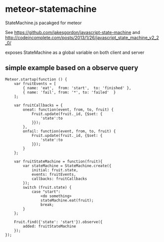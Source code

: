 meteor-statemachine
===================

StateMachine.js pacakged for meteor


See https://github.com/jakesgordon/javascript-state-machine
and http://codeincomplete.com/posts/2013/1/26/javascript_state_machine_v2_2_0/

exposes StateMachine as a global variable on both client and server

simple example based on a observe query
---------------------------------------

    Meteor.startup(function () {
        var fruitEvents = [
            { name: 'eat',  from: 'start',  to: 'finished' },
            { name: 'fail', from: '*', to: 'failed'  }
        ];

        var fruitCallbacks = {
            oneat: function(event, from, to, fruit) {
                Fruit.update(fruit._id, {$set: {
                    'state':to
                }});
            },
            onfail: function(event, from, to, fruit) {
                Fruit.update(fruit._id, {$set: {
                    'state':to
                }});
            }
        };

        var fruitStateMachine = function(fruit){
            var stateMachine = StateMachine.create({
                initial: fruit.state,
                events: fruitEvents,
                callbacks: fruitCallbacks
            });
            switch (fruit.state) {
                case "start":
                    <do something>
                    stateMachine.eat(fruit);
                    break;
            }
        };

        Fruit.find({'state': 'start'}).observe({
            added: fruitStateMachine
        });
    });